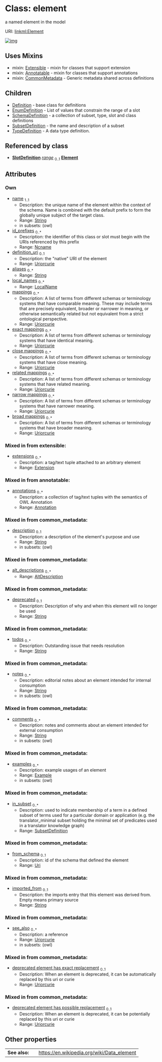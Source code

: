 
# Class: element


a named element in the model

URI: [linkml:Element](https://w3id.org/linkml/Element)


[![img](https://yuml.me/diagram/nofunky;dir:TB/class/[TypeDefinition],[SubsetDefinition],[SlotDefinition],[SchemaDefinition],[LocalName],[Extension],[Extensible],[Example],[EnumDefinition],[LocalName]<local_names%200..*-++[Element&#124;name:string;id_prefixes:ncname%20*;definition_uri:uriorcurie%20%3F;aliases:string%20*;mappings:uriorcurie%20*;exact_mappings:uriorcurie%20*;close_mappings:uriorcurie%20*;related_mappings:uriorcurie%20*;narrow_mappings:uriorcurie%20*;broad_mappings:uriorcurie%20*;description:string%20%3F;deprecated:string%20%3F;todos:string%20*;notes:string%20*;comments:string%20*;from_schema:uri%20%3F;imported_from:string%20%3F;see_also:uriorcurie%20*;deprecated_element_has_exact_replacement:uriorcurie%20%3F;deprecated_element_has_possible_replacement:uriorcurie%20%3F],[SlotDefinition]-%20range%200..1>[Element],[Element]uses%20-.->[Extensible],[Element]uses%20-.->[Annotatable],[Element]uses%20-.->[CommonMetadata],[Element]^-[TypeDefinition],[Element]^-[SubsetDefinition],[Element]^-[SchemaDefinition],[Element]^-[EnumDefinition],[Element]^-[Definition],[Definition],[CommonMetadata],[Annotation],[Annotatable],[AltDescription])](https://yuml.me/diagram/nofunky;dir:TB/class/[TypeDefinition],[SubsetDefinition],[SlotDefinition],[SchemaDefinition],[LocalName],[Extension],[Extensible],[Example],[EnumDefinition],[LocalName]<local_names%200..*-++[Element&#124;name:string;id_prefixes:ncname%20*;definition_uri:uriorcurie%20%3F;aliases:string%20*;mappings:uriorcurie%20*;exact_mappings:uriorcurie%20*;close_mappings:uriorcurie%20*;related_mappings:uriorcurie%20*;narrow_mappings:uriorcurie%20*;broad_mappings:uriorcurie%20*;description:string%20%3F;deprecated:string%20%3F;todos:string%20*;notes:string%20*;comments:string%20*;from_schema:uri%20%3F;imported_from:string%20%3F;see_also:uriorcurie%20*;deprecated_element_has_exact_replacement:uriorcurie%20%3F;deprecated_element_has_possible_replacement:uriorcurie%20%3F],[SlotDefinition]-%20range%200..1>[Element],[Element]uses%20-.->[Extensible],[Element]uses%20-.->[Annotatable],[Element]uses%20-.->[CommonMetadata],[Element]^-[TypeDefinition],[Element]^-[SubsetDefinition],[Element]^-[SchemaDefinition],[Element]^-[EnumDefinition],[Element]^-[Definition],[Definition],[CommonMetadata],[Annotation],[Annotatable],[AltDescription])

## Uses Mixins

 *  mixin: [Extensible](Extensible.md) - mixin for classes that support extension
 *  mixin: [Annotatable](Annotatable.md) - mixin for classes that support annotations
 *  mixin: [CommonMetadata](CommonMetadata.md) - Generic metadata shared across definitions

## Children

 * [Definition](Definition.md) - base class for definitions
 * [EnumDefinition](EnumDefinition.md) - List of values that constrain the range of a slot
 * [SchemaDefinition](SchemaDefinition.md) - a collection of subset, type, slot and class definitions
 * [SubsetDefinition](SubsetDefinition.md) - the name and description of a subset
 * [TypeDefinition](TypeDefinition.md) - A data type definition.

## Referenced by class

 *  **[SlotDefinition](SlotDefinition.md)** *[range](range.md)*  <sub>0..1</sub>  **[Element](Element.md)**

## Attributes


### Own

 * [name](name.md)  <sub>1..1</sub>
     * Description: the unique name of the element within the context of the schema.  Name is combined with the default prefix to form the globally unique subject of the target class.
     * Range: [String](types/String.md)
     * in subsets: (owl)
 * [id_prefixes](id_prefixes.md)  <sub>0..\*</sub>
     * Description: the identifier of this class or slot must begin with the URIs referenced by this prefix
     * Range: [Ncname](types/Ncname.md)
 * [definition_uri](definition_uri.md)  <sub>0..1</sub>
     * Description: the "native" URI of the element
     * Range: [Uriorcurie](types/Uriorcurie.md)
 * [aliases](aliases.md)  <sub>0..\*</sub>
     * Range: [String](types/String.md)
 * [local_names](local_names.md)  <sub>0..\*</sub>
     * Range: [LocalName](LocalName.md)
 * [mappings](mappings.md)  <sub>0..\*</sub>
     * Description: A list of terms from different schemas or terminology systems that have comparable meaning. These may include terms that are precisely equivalent, broader or narrower in meaning, or otherwise semantically related but not equivalent from a strict ontological perspective.
     * Range: [Uriorcurie](types/Uriorcurie.md)
 * [exact mappings](exact_mappings.md)  <sub>0..\*</sub>
     * Description: A list of terms from different schemas or terminology systems that have identical meaning.
     * Range: [Uriorcurie](types/Uriorcurie.md)
 * [close mappings](close_mappings.md)  <sub>0..\*</sub>
     * Description: A list of terms from different schemas or terminology systems that have close meaning.
     * Range: [Uriorcurie](types/Uriorcurie.md)
 * [related mappings](related_mappings.md)  <sub>0..\*</sub>
     * Description: A list of terms from different schemas or terminology systems that have related meaning.
     * Range: [Uriorcurie](types/Uriorcurie.md)
 * [narrow mappings](narrow_mappings.md)  <sub>0..\*</sub>
     * Description: A list of terms from different schemas or terminology systems that have narrower meaning.
     * Range: [Uriorcurie](types/Uriorcurie.md)
 * [broad mappings](broad_mappings.md)  <sub>0..\*</sub>
     * Description: A list of terms from different schemas or terminology systems that have broader meaning.
     * Range: [Uriorcurie](types/Uriorcurie.md)

### Mixed in from extensible:

 * [extensions](extensions.md)  <sub>0..\*</sub>
     * Description: a tag/text tuple attached to an arbitrary element
     * Range: [Extension](Extension.md)

### Mixed in from annotatable:

 * [annotations](annotations.md)  <sub>0..\*</sub>
     * Description: a collection of tag/text tuples with the semantics of OWL Annotation
     * Range: [Annotation](Annotation.md)

### Mixed in from common_metadata:

 * [description](description.md)  <sub>0..1</sub>
     * Description: a description of the element's purpose and use
     * Range: [String](types/String.md)
     * in subsets: (owl)

### Mixed in from common_metadata:

 * [alt_descriptions](alt_descriptions.md)  <sub>0..\*</sub>
     * Range: [AltDescription](AltDescription.md)

### Mixed in from common_metadata:

 * [deprecated](deprecated.md)  <sub>0..1</sub>
     * Description: Description of why and when this element will no longer be used
     * Range: [String](types/String.md)

### Mixed in from common_metadata:

 * [todos](todos.md)  <sub>0..\*</sub>
     * Description: Outstanding issue that needs resolution
     * Range: [String](types/String.md)

### Mixed in from common_metadata:

 * [notes](notes.md)  <sub>0..\*</sub>
     * Description: editorial notes about an element intended for internal consumption
     * Range: [String](types/String.md)
     * in subsets: (owl)

### Mixed in from common_metadata:

 * [comments](comments.md)  <sub>0..\*</sub>
     * Description: notes and comments about an element intended for external consumption
     * Range: [String](types/String.md)
     * in subsets: (owl)

### Mixed in from common_metadata:

 * [examples](examples.md)  <sub>0..\*</sub>
     * Description: example usages of an element
     * Range: [Example](Example.md)
     * in subsets: (owl)

### Mixed in from common_metadata:

 * [in_subset](in_subset.md)  <sub>0..\*</sub>
     * Description: used to indicate membership of a term in a defined subset of terms used for a particular domain or application (e.g. the translator_minimal subset holding the minimal set of predicates used in a translator knowledge graph)
     * Range: [SubsetDefinition](SubsetDefinition.md)

### Mixed in from common_metadata:

 * [from_schema](from_schema.md)  <sub>0..1</sub>
     * Description: id of the schema that defined the element
     * Range: [Uri](types/Uri.md)

### Mixed in from common_metadata:

 * [imported_from](imported_from.md)  <sub>0..1</sub>
     * Description: the imports entry that this element was derived from.  Empty means primary source
     * Range: [String](types/String.md)

### Mixed in from common_metadata:

 * [see_also](see_also.md)  <sub>0..\*</sub>
     * Description: a reference
     * Range: [Uriorcurie](types/Uriorcurie.md)
     * in subsets: (owl)

### Mixed in from common_metadata:

 * [deprecated element has exact replacement](deprecated_element_has_exact_replacement.md)  <sub>0..1</sub>
     * Description: When an element is deprecated, it can be automatically replaced by this uri or curie
     * Range: [Uriorcurie](types/Uriorcurie.md)

### Mixed in from common_metadata:

 * [deprecated element has possible replacement](deprecated_element_has_possible_replacement.md)  <sub>0..1</sub>
     * Description: When an element is deprecated, it can be potentially replaced by this uri or curie
     * Range: [Uriorcurie](types/Uriorcurie.md)

## Other properties

|  |  |  |
| --- | --- | --- |
| **See also:** | | https://en.wikipedia.org/wiki/Data_element |

